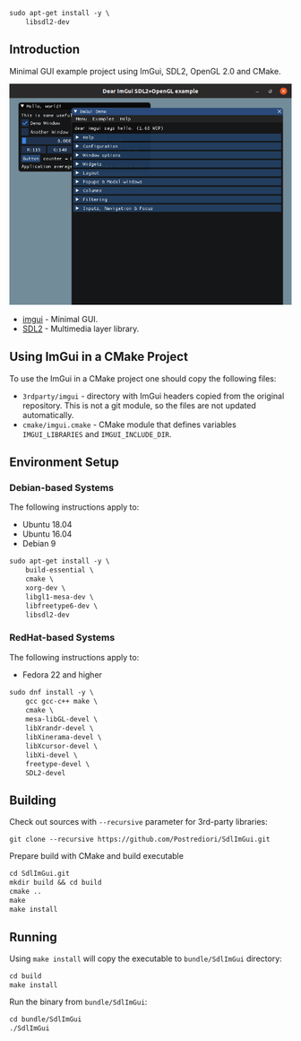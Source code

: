 
```
sudo apt-get install -y \
    libsdl2-dev
```

## Introduction

Minimal GUI example project using ImGui, SDL2, OpenGL 2.0 and CMake.

![ImGui Example Screenshot](images/sdlimgui.png)

* [imgui](https://github.com/ocornut/imgui) - Minimal GUI.
* [SDL2](https://www.libsdl.org/) - Multimedia layer library.

## Using ImGui in a CMake Project 

To use the ImGui in a CMake project one should copy the following files:

* `3rdparty/imgui` - directory with ImGui headers copied from the original repository. This is not a git module, so the files are not updated automatically.
* `cmake/imgui.cmake` - CMake module that defines variables `IMGUI_LIBRARIES` and `IMGUI_INCLUDE_DIR`.

## Environment Setup

### Debian-based Systems

The following instructions apply to:

* Ubuntu 18.04
* Ubuntu 16.04
* Debian 9

```
sudo apt-get install -y \
    build-essential \
    cmake \
    xorg-dev \
    libgl1-mesa-dev \
    libfreetype6-dev \
    libsdl2-dev
```

### RedHat-based Systems

The following instructions apply to:

* Fedora 22 and higher

```
sudo dnf install -y \
    gcc gcc-c++ make \
    cmake \
    mesa-libGL-devel \
    libXrandr-devel \
    libXinerama-devel \
    libXcursor-devel \
    libXi-devel \
    freetype-devel \
    SDL2-devel
```

## Building

Check out sources with `--recursive` parameter for 3rd-party libraries:

```
git clone --recursive https://github.com/Postrediori/SdlImGui.git
```

Prepare build with CMake and build executable

```
cd SdlImGui.git
mkdir build && cd build
cmake ..
make
make install
```

## Running

Using `make install` will copy the executable to `bundle/SdlImGui` directory:

```
cd build
make install
```

Run the binary from `bundle/SdlImGui`:

```
cd bundle/SdlImGui
./SdlImGui
```

